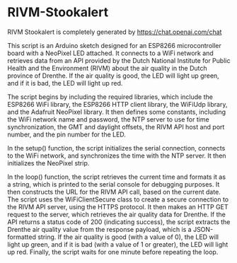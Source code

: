 # RIVM-Stookalert
RIVM Stookalert is completely generated by https://chat.openai.com/chat 

This script is an Arduino sketch designed for an ESP8266 microcontroller board with a NeoPixel LED attached. It connects to a WiFi network and retrieves data from an API provided by the Dutch National Institute for Public Health and the Environment (RIVM) about the air quality in the Dutch province of Drenthe. If the air quality is good, the LED will light up green, and if it is bad, the LED will light up red.

The script begins by including the required libraries, which include the ESP8266 WiFi library, the ESP8266 HTTP client library, the WiFiUdp library, and the Adafruit NeoPixel library. It then defines some constants, including the WiFi network name and password, the NTP server to use for time synchronization, the GMT and daylight offsets, the RIVM API host and port number, and the pin number for the LED.

In the setup() function, the script initializes the serial connection, connects to the WiFi network, and synchronizes the time with the NTP server. It then initializes the NeoPixel strip.

In the loop() function, the script retrieves the current time and formats it as a string, which is printed to the serial console for debugging purposes. It then constructs the URL for the RIVM API call, based on the current date. The script uses the WiFiClientSecure class to create a secure connection to the RIVM API server, using the HTTPS protocol. It then makes an HTTP GET request to the server, which retrieves the air quality data for Drenthe. If the API returns a status code of 200 (indicating success), the script extracts the Drenthe air quality value from the response payload, which is a JSON-formatted string. If the air quality is good (with a value of 0), the LED will light up green, and if it is bad (with a value of 1 or greater), the LED will light up red. Finally, the script waits for one minute before repeating the loop.
